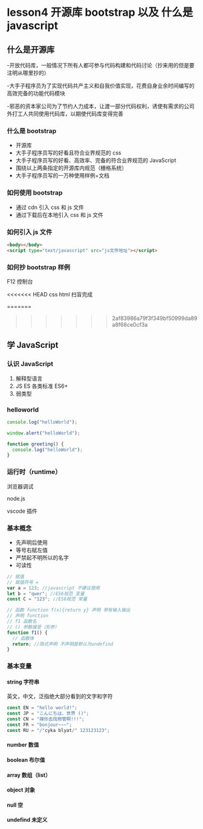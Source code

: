 # lesson4 开源库 bootstrap 以及 什么是 javascript

## 什么是开源库

-开放代码库，一般情况下所有人都可参与代码构建和代码讨论（抄来用的但是要注明从哪里抄的）

-大手子程序员为了实现代码共产主义和自我价值实现，花费自身业余时间编写的高效完备的功能代码模块

-邪恶的资本家公司为了节约人力成本，让渡一部分代码权利，诱使有需求的公司外打工人共同使用代码库，以期使代码库变得完善

### 什么是 bootstrap

- 开源库
- 大手子程序员写的好看且符合业界规范的 css
- 大手子程序员写的好看、高效率、完备的符合业界规范的 JavaScript
- 围绕以上两条指定的开源库内规范（栅格系统）
- 大手子程序员写的一万种使用样例+文档

### 如何使用 bootstrap

- 通过 cdn 引入 css 和 js 文件
- 通过下载后在本地引入 css 和 js 文件

### 如何引入 js 文件

```html
<body></body>
<script type="text/javascript" src="js文件地址"></script>
```

### 如何抄 bootstrap 样例

F12 控制台

<<<<<<< HEAD
css html 扫盲完成

=======
>>>>>>> 2af83986a79f3f349bf50999da89a8f66ce0cf3a
## 学 JavaScript

### 认识 JavaScript

1. 解释型语言
2. JS ES 各类标准 ES6+
3. 弱类型

### helloworld

```js
console.log("helloWorld");

window.alert("helloWorld");

function greeting() {
  console.log("helloWorld");
}
```

### 运行时（runtime）

浏览器调试

node.js

vscode 插件

### 基本概念

- 先声明后使用
- 等号右赋左值
- 严禁起不明所以的名字
- 可读性

```js
// 赋值
// 赋值符号 =
var a = 123; //javascript 不建议使用
let b = "qwer"; //ES6规范 变量
const C = "123"; //ES6规范 常量

// 函数 function f(x){return y} 声明 带有输入输出
// 声明 function
// f1 函数名
// () 参数接受（形参）
function f1() {
  // 函数体
  return; //隐式声明 不声明是默认为undefind
}
```

### 基本变量

#### string 字符串

英文，中文，泛指绝大部分看到的文字和字符

```js
const EN = "hello world!";
const JP = "こんにちは、世界 ()";
const CN = "辣你去找物管啊!!!";
const FR = "bonjour~~~";
const RU = "/"cyka blyat/" 123123123";
```

#### number 数值

#### boolean 布尔值

#### array 数组（list）

#### object 对象

#### null 空

#### undefind 未定义
